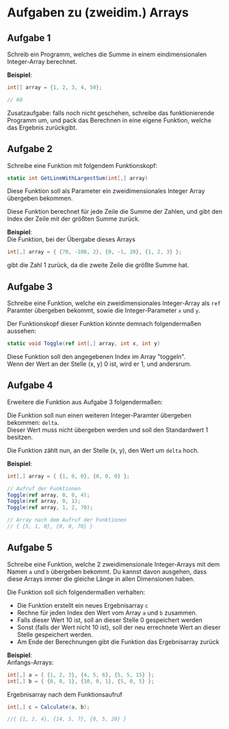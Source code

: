 # Aufgaben zu (zweidim.) Arrays

## Aufgabe 1
Schreib ein Programm, welches die Summe in einem eindimensionalen Integer-Array berechnet.

**Beispiel**:
```csharp
int[] array = {1, 2, 3, 4, 50};

// 60 
```

Zusatzaufgabe: falls noch nicht geschehen, schreibe das funktionierende Programm um, und pack das Berechnen in eine eigene Funktion, welche das Ergebnis zurückgibt.

## Aufgabe 2
Schreibe eine Funktion mit folgendem Funktionskopf:
```csharp
static int GetLineWithLargestSum(int[,] array)
```

Diese Funktion soll als Parameter ein zweidimensionales Integer Array übergeben bekommen.

Diese Funktion berechnet für jede Zeile die Summe der Zahlen, und gibt den Index der Zeile mit der größten Summe zurück.

**Beispiel**:  
Die Funktion, bei der Übergabe dieses Arrays
```csharp
int[,] array = { {70, -100, 2}, {0, -1, 20}, {1, 2, 3} };
```
gibt die Zahl 1 zurück, da die zweite Zeile die größte Summe hat.


## Aufgabe 3
Schreibe eine Funktion, welche ein zweidimensionales Integer-Array als `ref` Paramter übergeben bekommt, sowie die Integer-Parameter `x` und `y`.

Der Funktionskopf dieser Funktion könnte demnach folgendermaßen aussehen:
```csharp
static void Toggle(ref int[,] array, int x, int y)
```

Diese Funktion soll den angegebenen Index im Array "toggeln".  
Wenn der Wert an der Stelle (x, y) 0 ist, wird er 1, und andersrum.

## Aufgabe 4
Erweitere die Funktion aus Aufgabe 3 folgendermaßen:

Die Funktion soll nun einen weiteren Integer-Paramter übergeben bekommen: `delta`.  
Dieser Wert muss nicht übergeben werden und soll den Standardwert 1 besitzen.

Die Funktion zählt nun, an der Stelle (x, y), den Wert um `delta` hoch.

**Beispiel**:  
```csharp
int[,] array = { {1, 0, 0}, {0, 0, 0} };

// Aufruf der Funktionen
Toggle(ref array, 0, 0, 4);
Toggle(ref array, 0, 1);
Toggle(ref array, 1, 2, 70);

// Array nach dem Aufruf der Funktionen
// { {5, 1, 0}, {0, 0, 70} }
```

## Aufgabe 5
Schreibe eine Funktion, welche 2 zweidimensionale Integer-Arrays mit dem Namen `a` und `b` übergeben bekommt. Du kannst davon ausgehen, dass diese Arrays immer die gleiche Länge in allen Dimensionen haben.

Die Funktion soll sich folgendermaßen verhalten:
- Die Funktion erstellt ein neues Ergebnisarray `c`
- Rechne für jeden Index den Wert vom Array `a` und `b` zusammen.
- Falls dieser Wert 10 ist, soll an dieser Stelle 0 gespeichert werden
- Sonst (falls der Wert nicht 10 ist), soll der neu errechnete Wert an dieser Stelle gespeichert werden.
- Am Ende der Berechnungen gibt die Funktion das Ergebnisarray zurück

**Beispiel**:  
Anfangs-Arrays:
```csharp
int[,] a = { {1, 2, 3}, {4, 5, 6}, {5, 5, 15} };
int[,] b = { {0, 0, 1}, {10, 0, 1}, {5, 0, 5} };
```

Ergebnisarray nach dem Funktionsaufruf
```csharp
int[,] c = Calculate(a, b);

//{ {1, 2, 4}, {14, 5, 7}, {0, 5, 20} }
```

